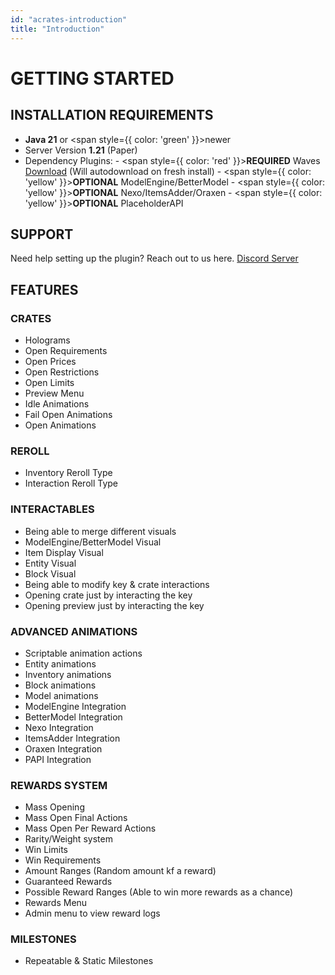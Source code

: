 ```yaml
---
id: "acrates-introduction"
title: "Introduction"
---
```

# GETTING STARTED

## INSTALLATION REQUIREMENTS
- **Java 21** or <span style={{ color: 'green' }}>newer</span>
- Server Version **1.21** (Paper)
- Dependency Plugins:
      - <span style={{ color: 'red' }}>**REQUIRED**</span> Waves [Download](https://www.spigotmc.org/resources/waves-core-of-aquatic-plugins.119819/) (Will autodownload on fresh install) 
      - <span style={{ color: 'yellow' }}>**OPTIONAL**</span> ModelEngine/BetterModel
      - <span style={{ color: 'yellow' }}>**OPTIONAL**</span> Nexo/ItemsAdder/Oraxen
      - <span style={{ color: 'yellow' }}>**OPTIONAL**</span> PlaceholderAPI

## SUPPORT

Need help setting up the plugin? Reach out to us here. [Discord Server](https://discord.aquatic.gg)

## FEATURES

### CRATES
  - Holograms
  - Open Requirements
  - Open Prices
  - Open Restrictions
  - Open Limits
  - Preview Menu
  - Idle Animations
  - Fail Open Animations
  - Open Animations

### REROLL
  - Inventory Reroll Type
  - Interaction Reroll Type

### INTERACTABLES
  - Being able to merge different visuals
  - ModelEngine/BetterModel Visual
  - Item Display Visual
  - Entity Visual
  - Block Visual
  - Being able to modify key & crate interactions
  - Opening crate just by interacting the key
  - Opening preview just by interacting the key

### ADVANCED ANIMATIONS
  - Scriptable animation actions
  - Entity animations
  - Inventory animations
  - Block animations
  - Model animations
  - ModelEngine Integration
  - BetterModel Integration
  - Nexo Integration
  - ItemsAdder Integration
  - Oraxen Integration
  - PAPI Integration

### REWARDS SYSTEM
  - Mass Opening
  - Mass Open Final Actions
  - Mass Open Per Reward Actions
  - Rarity/Weight system
  - Win Limits
  - Win Requirements
  - Amount Ranges (Random amount kf a reward)
  - Guaranteed Rewards
  - Possible Reward Ranges (Able to win more rewards as a chance)
  - Rewards Menu
  - Admin menu to view reward logs
    
### MILESTONES
  - Repeatable & Static Milestones
